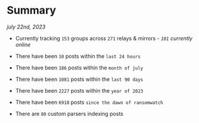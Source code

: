 
# Summary
_july 22nd, 2023_

- Currently tracking `153` groups across `271` relays & mirrors - _`101` currently online_

- There have been `10` posts within the `last 24 hours`

- There have been `186` posts within the `month of july`

- There have been `1081` posts within the `last 90 days`

- There have been `2227` posts within the `year of 2023`

- There have been `6918` posts `since the dawn of ransomwatch`

- There are `80` custom parsers indexing posts
